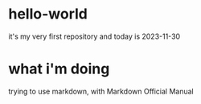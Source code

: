 # hello-world
it's my very first repository
and today is 2023-11-30
# what i'm doing
trying to use markdown, with Markdown Official Manual

